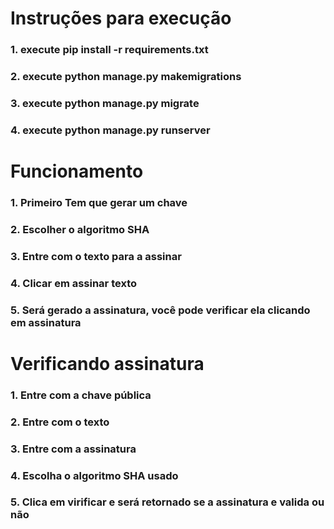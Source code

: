 # Instruções para execução

### 1. execute pip install -r requirements.txt
### 2. execute python manage.py makemigrations
### 3. execute python manage.py migrate
### 4. execute python manage.py runserver

# Funcionamento

### 1. Primeiro Tem que gerar um chave
### 2. Escolher o algoritmo SHA
### 3. Entre com o texto para a assinar
### 4. Clicar em assinar texto
### 5. Será gerado a assinatura, você pode verificar ela clicando em assinatura 


# Verificando assinatura
### 1. Entre com a chave pública
### 2. Entre com o texto
### 3. Entre com a assinatura
### 4. Escolha o algoritmo SHA usado
### 5. Clica em virificar e será retornado se a assinatura e valida ou não